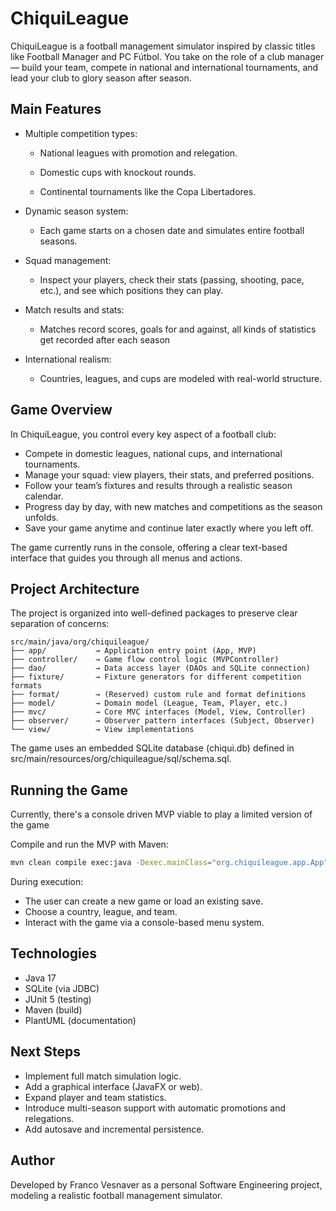 # ChiquiLeague

ChiquiLeague is a football management simulator inspired by classic titles like Football Manager and PC Fútbol.
You take on the role of a club manager — build your team, compete in national and international tournaments, and lead your club to glory season after season.

## Main Features
- Multiple competition types:

  - National leagues with promotion and relegation.

  - Domestic cups with knockout rounds.

  - Continental tournaments like the Copa Libertadores.

- Dynamic season system:
  - Each game starts on a chosen date and simulates entire football seasons.

- Squad management:
  - Inspect your players, check their stats (passing, shooting, pace, etc.), and see which positions they can play.

- Match results and stats: 
  - Matches record scores, goals for and against, all kinds of statistics get recorded after each season

- International realism: 
  - Countries, leagues, and cups are modeled with real-world structure.

## Game Overview

In ChiquiLeague, you control every key aspect of a football club:

- Compete in domestic leagues, national cups, and international tournaments.
- Manage your squad: view players, their stats, and preferred positions.
- Follow your team’s fixtures and results through a realistic season calendar.
- Progress day by day, with new matches and competitions as the season unfolds.
- Save your game anytime and continue later exactly where you left off.

The game currently runs in the console, offering a clear text-based interface that guides you through all menus and actions.

## Project Architecture

The project is organized into well-defined packages to preserve clear separation of concerns:

```
src/main/java/org/chiquileague/
├── app/           → Application entry point (App, MVP)
├── controller/    → Game flow control logic (MVPController)
├── dao/           → Data access layer (DAOs and SQLite connection)
├── fixture/       → Fixture generators for different competition formats
├── format/        → (Reserved) custom rule and format definitions
├── model/         → Domain model (League, Team, Player, etc.)
├── mvc/           → Core MVC interfaces (Model, View, Controller)
├── observer/      → Observer pattern interfaces (Subject, Observer)
└── view/          → View implementations 
```

The game uses an embedded SQLite database (chiqui.db) defined in src/main/resources/org/chiquileague/sql/schema.sql.
 
## Running the Game

Currently, there's a console driven MVP viable to play a limited version of the game

Compile and run the MVP with Maven:
```bash
mvn clean compile exec:java -Dexec.mainClass="org.chiquileague.app.App"
```

During execution:
- The user can create a new game or load an existing save.
- Choose a country, league, and team.
- Interact with the game via a console-based menu system.

## Technologies

- Java 17
- SQLite (via JDBC)
- JUnit 5 (testing)
- Maven (build)
- PlantUML (documentation)

## Next Steps

- Implement full match simulation logic.
- Add a graphical interface (JavaFX or web).
- Expand player and team statistics.
- Introduce multi-season support with automatic promotions and relegations.
- Add autosave and incremental persistence.

## Author

Developed by Franco Vesnaver
as a personal Software Engineering project, modeling a realistic football management simulator.